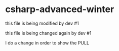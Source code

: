 # csharp-advanced-winter

this file is being modified by dev #1

this file is being changed again by dev #1


I do a change in order to show the PULL